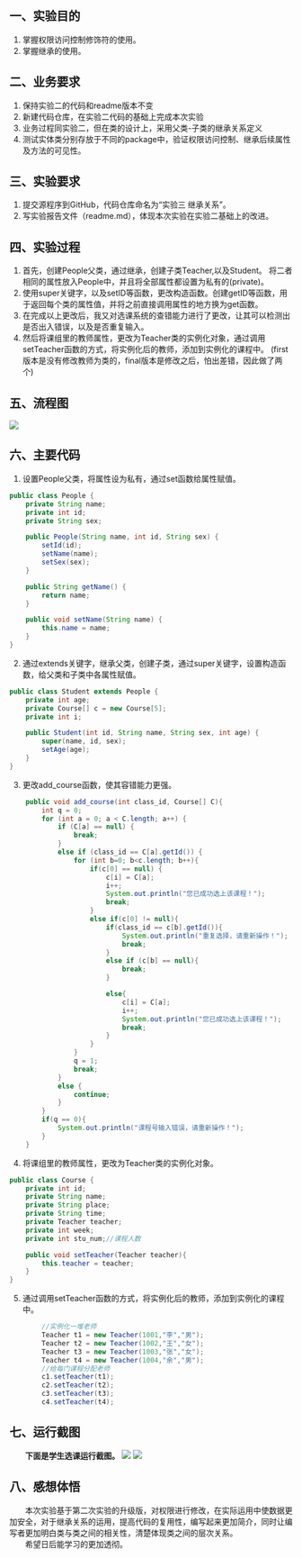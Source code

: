## 一、实验目的
1. 掌握权限访问控制修饰符的使用。
2. 掌握继承的使用。

## 二、业务要求
1. 保持实验二的代码和readme版本不变
2. 新建代码仓库，在实验二代码的基础上完成本次实验
3. 业务过程同实验二，但在类的设计上，采用父类-子类的继承关系定义
4. 测试实体类分别存放于不同的package中，验证权限访问控制、继承后续属性及方法的可见性。

## 三、实验要求
1. 提交源程序到GitHub，代码仓库命名为“实验三 继承关系”。
2. 写实验报告文件（readme.md），体现本次实验在实验二基础上的改进。

## 四、实验过程
1. 首先，创建People父类，通过继承，创建子类Teacher,以及Student。
   将二者相同的属性放入People中，并且将全部属性都设置为私有的(private)。
2. 使用super关键字，以及setID等函数，更改构造函数。创建getID等函数，用于返回每个类的属性值，并将之前直接调用属性的地方换为get函数。
3. 在完成以上更改后，我又对选课系统的查错能力进行了更改，让其可以检测出是否出入错误，以及是否重复输入。
4. 然后将课组里的教师属性，更改为Teacher类的实例化对象，通过调用setTeacher函数的方式，将实例化后的教师，添加到实例化的课程中。
   (first版本是没有修改教师为类的，final版本是修改之后，怕出差错，因此做了两个)

## 五、流程图
![](img/Java.png)

## 六、主要代码
1. 设置People父类，将属性设为私有，通过set函数给属性赋值。
``` java
public class People {
    private String name;
    private int id;
    private String sex;

    public People(String name, int id, String sex) {
        setId(id);
        setName(name);
        setSex(sex);
    }

    public String getName() {
        return name;
    }

    public void setName(String name) {
        this.name = name;
    }
}
```
2. 通过extends关键字，继承父类，创建子类，通过super关键字，设置构造函数，给父类和子类中各属性赋值。
``` java
public class Student extends People {
    private int age;
    private Course[] c = new Course[5];
    private int i;

    public Student(int id, String name, String sex, int age) {
        super(name, id, sex);
        setAge(age);
    }
}
```
3. 更改add_course函数，使其容错能力更强。
``` java
    public void add_course(int class_id, Course[] C){
        int q = 0;
        for (int a = 0; a < C.length; a++) {
            if (C[a] == null) {
                break;
            }
            else if (class_id == C[a].getId()) {
                for (int b=0; b<c.length; b++){
                    if(c[0] == null) {
                        c[i] = C[a];
                        i++;
                        System.out.println("您已成功选上该课程！");
                        break;
                    }
                    else if(c[0] != null){
                        if(class_id == c[b].getId()){
                            System.out.println("重复选择，请重新操作！");
                            break;
                        }
                        else if (c[b] == null){
                            break;
                        }

                        else{
                            c[i] = C[a];
                            i++;
                            System.out.println("您已成功选上该课程！");
                            break;
                        }
                    }
                }
                q = 1;
                break;
            }
            else {
                continue;
            }
        }
        if(q == 0){
            System.out.println("课程号输入错误，请重新操作！");
        }
    }

```
4. 将课组里的教师属性，更改为Teacher类的实例化对象。
``` java
public class Course {
    private int id;
    private String name;
    private String place;
    private String time;
    private Teacher teacher;
    private int week;
    private int stu_num;//课程人数

    public void setTeacher(Teacher teacher){
        this.teacher = teacher;
    }
}
```
5. 通过调用setTeacher函数的方式，将实例化后的教师，添加到实例化的课程中。
``` java
        //实例化一堆老师
        Teacher t1 = new Teacher(1001,"李","男");
        Teacher t2 = new Teacher(1002,"王","女");
        Teacher t3 = new Teacher(1003,"张","女");
        Teacher t4 = new Teacher(1004,"余","男");
        //给每门课程分配老师
        c1.setTeacher(t1);
        c2.setTeacher(t2);
        c3.setTeacher(t3);
        c4.setTeacher(t4);
```

## 七、运行截图
&emsp;&emsp;**下面是学生选课运行截图。**
![](img/001.png)
![](img/002.png)

## 八、感想体悟
&emsp;&emsp;本次实验基于第二次实验的升级版，对权限进行修改，在实际运用中使数据更加安全，对于继承关系的运用，提高代码的复用性，编写起来更加简介，同时让编写者更加明白类与类之间的相关性，清楚体现类之间的层次关系。
<br>&emsp;&emsp;希望日后能学习的更加透彻。
